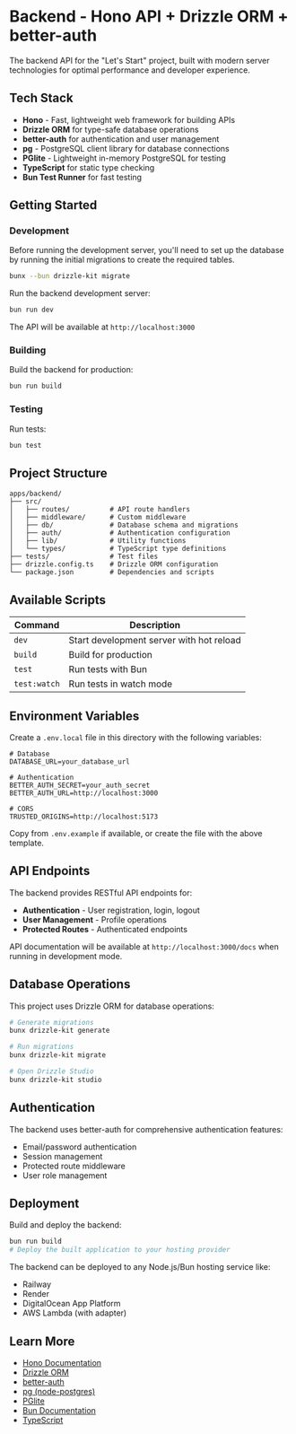 # Backend - Hono API + Drizzle ORM + better-auth

The backend API for the "Let's Start" project, built with modern server technologies for optimal performance and developer experience.

## Tech Stack

- **Hono** - Fast, lightweight web framework for building APIs
- **Drizzle ORM** for type-safe database operations
- **better-auth** for authentication and user management
- **pg** - PostgreSQL client library for database connections
- **PGlite** - Lightweight in-memory PostgreSQL for testing
- **TypeScript** for static type checking
- **Bun Test Runner** for fast testing

## Getting Started

### Development

Before running the development server, you'll need to set up the database by running the initial migrations to create the required tables.

```bash
bunx --bun drizzle-kit migrate
```

Run the backend development server:

```bash
bun run dev
```

The API will be available at `http://localhost:3000`

### Building

Build the backend for production:

```bash
bun run build
```

### Testing

Run tests:

```bash
bun test
```

## Project Structure

```
apps/backend/
├── src/
│   ├── routes/          # API route handlers
│   ├── middleware/      # Custom middleware
│   ├── db/              # Database schema and migrations
│   ├── auth/            # Authentication configuration
│   ├── lib/             # Utility functions
│   └── types/           # TypeScript type definitions
├── tests/               # Test files
├── drizzle.config.ts    # Drizzle ORM configuration
└── package.json         # Dependencies and scripts
```

## Available Scripts

| Command | Description |
|---------|-------------|
| `dev` | Start development server with hot reload |
| `build` | Build for production |
| `test` | Run tests with Bun |
| `test:watch` | Run tests in watch mode |

## Environment Variables

Create a `.env.local` file in this directory with the following variables:

```env
# Database
DATABASE_URL=your_database_url

# Authentication
BETTER_AUTH_SECRET=your_auth_secret
BETTER_AUTH_URL=http://localhost:3000

# CORS
TRUSTED_ORIGINS=http://localhost:5173
```

Copy from `.env.example` if available, or create the file with the above template.

## API Endpoints

The backend provides RESTful API endpoints for:

- **Authentication** - User registration, login, logout
- **User Management** - Profile operations
- **Protected Routes** - Authenticated endpoints

API documentation will be available at `http://localhost:3000/docs` when running in development mode.

## Database Operations

This project uses Drizzle ORM for database operations:

```bash
# Generate migrations
bunx drizzle-kit generate

# Run migrations
bunx drizzle-kit migrate

# Open Drizzle Studio
bunx drizzle-kit studio
```

## Authentication

The backend uses better-auth for comprehensive authentication features:

- Email/password authentication
- Session management
- Protected route middleware
- User role management

## Deployment

Build and deploy the backend:

```bash
bun run build
# Deploy the built application to your hosting provider
```

The backend can be deployed to any Node.js/Bun hosting service like:
- Railway
- Render
- DigitalOcean App Platform
- AWS Lambda (with adapter)

## Learn More

- [Hono Documentation](https://hono.dev)
- [Drizzle ORM](https://orm.drizzle.team)
- [better-auth](https://www.better-auth.com)
- [pg (node-postgres)](https://node-postgres.com)
- [PGlite](https://pglite.dev)
- [Bun Documentation](https://bun.sh/docs)
- [TypeScript](https://www.typescriptlang.org)

